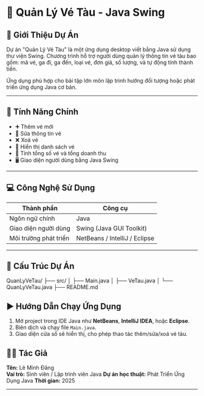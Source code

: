 # 🚆 Quản Lý Vé Tàu - Java Swing

## 🧠 Giới Thiệu Dự Án

Dự án "Quản Lý Vé Tàu" là một ứng dụng desktop viết bằng Java sử dụng thư viện Swing. Chương trình hỗ trợ người dùng quản lý thông tin vé tàu bao gồm: mã vé, ga đi, ga đến, loại vé, đơn giá, số lượng, và tự động tính thành tiền.

Ứng dụng phù hợp cho bài tập lớn môn lập trình hướng đối tượng hoặc phát triển ứng dụng Java cơ bản.

---

## 🎯 Tính Năng Chính

- ➕ Thêm vé mới
- 📝 Sửa thông tin vé
- ❌ Xoá vé
- 📃 Hiển thị danh sách vé
- 🔎 Tính tổng số vé và tổng doanh thu
- 🖥️ Giao diện người dùng bằng Java Swing

---

## 💻 Công Nghệ Sử Dụng

| Thành phần       | Công cụ                         |
|------------------|----------------------------------|
| Ngôn ngữ chính   | Java                            |
| Giao diện người dùng | Swing (Java GUI Toolkit)     |
| Môi trường phát triển | NetBeans / IntelliJ / Eclipse |

---

## 📁 Cấu Trúc Dự Án

QuanLyVeTau/
├── src/
│ ├── Main.java
│ ├── VeTau.java
│ └── QuanLyVeTau.java
├── README.md

## ▶️ Hướng Dẫn Chạy Ứng Dụng

1. Mở project trong IDE Java như **NetBeans**, **IntelliJ IDEA**, hoặc **Eclipse**.
2. Biên dịch và chạy file `Main.java`.
3. Giao diện cửa sổ sẽ hiển thị, cho phép thao tác thêm/sửa/xoá vé tàu.
   
## 👨‍💻 Tác Giả

**Tên:** Lê Minh Đăng  
**Vai trò:** Sinh viên / Lập trình viên Java 
**Dự án học thuật:** Phát Triển Ứng Dụng Java
**Thời gian:** 2025

---

